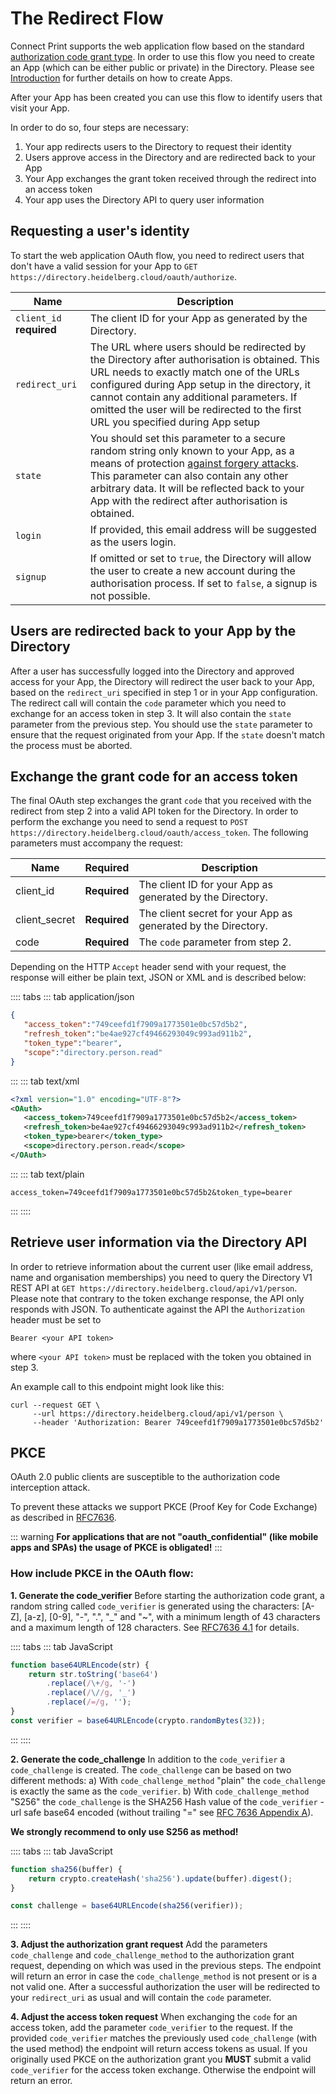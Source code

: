 # The Redirect Flow

Connect Print supports the web application flow based on the standard [authorization code grant type](https://tools.ietf.org/html/rfc6749#section-4.1). In order to use this flow you need to create an App (which can be either public or private) in the Directory. Please see [Introduction](doc:oauth-single-sign-on-with-the-redirect-flow) for further details on how to create Apps.

After your App has been created you can use this flow to identify users that visit your App.

In order to do so, four steps are necessary:

1. Your app redirects users to the Directory to request their identity
2. Users approve access in the Directory and are redirected back to your App
3. Your App exchanges the grant token received through the redirect into an access token
4. Your app uses the Directory API to query user information

## Requesting a user's identity

To start the web application OAuth flow, you need to redirect users that don't have a valid session for your App to `GET https://directory.heidelberg.cloud/oauth/authorize`.

| Name                     | Description                                                                                                                                                                                                                                                                                                                                                                                      |
| ------------------------ | ------------------------------------------------------------------------------------------------------------------------------------------------------------------------------------------------------------------------------------------------------------------------------------------------------------------------------------------------------------------------------------------------ |
| `client_id` **required** | The client ID for your App as generated by the Directory.                                                                                                                                                                                                                                                                                                                                        |
| `redirect_uri`           | The URL where users should be redirected by the Directory after authorisation is obtained. This URL needs to exactly match one of the URLs configured during App setup in the directory, it cannot contain any additional parameters. If omitted the user will be redirected to the first URL you specified during App setup                                                                     |
| `state`                  | You should set this parameter to a secure random string only known to your App, as a means of protection [against forgery attacks](https://security.stackexchange.com/questions/20187/oauth2-cross-site-request-forgery-and-state-parameter). This parameter can also contain any other arbitrary data. It will be reflected back to your App with the redirect after authorisation is obtained. |
| `login`                  | If provided, this email address will be suggested as the users login.                                                                                                                                                                                                                                                                                                                            |
| `signup`                 | If omitted or set to `true`, the Directory will allow the user to create a new account during the authorisation process. If set to `false`, a signup is not possible.                                                                                                                                                                                                                            |

## Users are redirected back to your App by the Directory

After a user has successfully logged into the Directory and approved access for your App, the Directory will redirect the user back to your App, based on the `redirect_uri` specified in step 1 or in your App configuration. The redirect call will contain the `code` parameter which you need to exchange for an access token in step 3. It will also contain the `state` parameter from the previous step. You should use the `state` parameter to ensure that the request originated from your App. If the `state` doesn't match the process must be aborted.

## Exchange the grant code for an access token

The final OAuth step exchanges the grant `code` that you received with the redirect from step 2 into a valid API token for the Directory. In order to perform the exchange you need to send a request to `POST https://directory.heidelberg.cloud/oauth/access_token`. The following parameters must accompany the request:

| Name          | Required     | Description                                                   |
| ------------- | ------------ | ------------------------------------------------------------- |
| client_id     | **Required** | The client ID for your App as generated by the Directory.     |
| client_secret | **Required** | The client secret for your App as generated by the Directory. |
| code          | **Required** | The `code` parameter from step 2.                             |

Depending on the HTTP `Accept` header send with your request, the response will either be plain text, JSON or XML and is described below:

:::: tabs
::: tab application/json

```json
{
   "access_token":"749ceefd1f7909a1773501e0bc57d5b2",
   "refresh_token":"be4ae927cf49466293049c993ad911b2",
   "token_type":"bearer",
   "scope":"directory.person.read"
}
```

:::
::: tab text/xml

```xml
<?xml version="1.0" encoding="UTF-8"?>
<OAuth>
   <access_token>749ceefd1f7909a1773501e0bc57d5b2</access_token>
   <refresh_token>be4ae927cf49466293049c993ad911b2</refresh_token>
   <token_type>bearer</token_type>
   <scope>directory.person.read</scope>
</OAuth>
```

:::
::: tab text/plain

```
access_token=749ceefd1f7909a1773501e0bc57d5b2&token_type=bearer
```

:::
::::

## Retrieve user information via the Directory API

In order to retrieve information about the current user (like email address, name and organisation memberships) you need to query the Directory V1 REST API at `GET https://directory.heidelberg.cloud/api/v1/person`. Please note that contrary to the token exchange response, the API only responds with JSON. To authenticate against the API the `Authorization` header must be set to

```
Bearer <your API token>
```

where `<your API token>` must be replaced with the token you obtained in step 3.

An example call to this endpoint might look like this:

```
curl --request GET \
     --url https://directory.heidelberg.cloud/api/v1/person \
     --header 'Authorization: Bearer 749ceefd1f7909a1773501e0bc57d5b2'
```

## PKCE <Badge text="required for non-oauth-confidential" type="warn" vertical="middle"/>

OAuth 2.0 public clients are susceptible to the authorization code interception attack.

To prevent these attacks we support PKCE (Proof Key for Code Exchange) as described in [RFC7636](https://tools.ietf.org/html/rfc7636).

::: warning
**For applications that are not "oauth_confidential" (like mobile apps and SPAs) the usage of PKCE is obligated!**
:::

### How include PKCE in the OAuth flow:

**1. Generate the code_verifier**
Before starting the authorization code grant, a random string called `code_verifier` is generated using the characters: [A-Z], [a-z], [0-9], "-", ".", "\_" and "~", with a minimum length of 43 characters and a maximum length of 128 characters.
See [RFC7636 4.1](https://tools.ietf.org/html/rfc7636#section-4.1) for details.

:::: tabs
::: tab JavaScript

```js
function base64URLEncode(str) {
    return str.toString('base64')
        .replace(/\+/g, '-')
        .replace(/\//g, '_')
        .replace(/=/g, '');
}
const verifier = base64URLEncode(crypto.randomBytes(32));
```

:::
::::

**2. Generate the code_challenge**
In addition to the `code_verifier` a `code_challenge` is created. The `code_challenge` can be based on two different methods:
a) With `code_challenge_method` "plain" the `code_challenge` is exactly the same as the `code_verifier`.
b) With `code_challenge_method` "S256" the `code_challenge` is the SHA256 Hash value of the `code_verifier` - url safe base64 encoded (without trailing "=" see [RFC 7636 Appendix A](https://tools.ietf.org/html/rfc7636#appendix-A)).

**We strongly recommend to only use S256 as method!**

:::: tabs
::: tab JavaScript

```js
function sha256(buffer) {
    return crypto.createHash('sha256').update(buffer).digest();
}

const challenge = base64URLEncode(sha256(verifier));
```

:::
::::

**3. Adjust the authorization grant request**
Add the parameters `code_challenge` and `code_challenge_method` to the authorization grant request, depending on which was used in the previous steps. The endpoint will return an error in case the `code_challenge_method` is not present or is a not valid one.
After a successful authorization the user will be redirected to your `redirect_uri` as usual and will contain the `code` parameter.

**4. Adjust the access token request**
When exchanging the `code` for an access token, add the parameter `code_verifier` to the request. If the provided `code_verifier` matches the previously used `code_challenge` (with the used method) the endpoint will return access tokens as usual.
If you originally used PKCE on the authorization grant you **MUST** submit a valid `code_verifier` for the access token exchange. Otherwise the endpoint will return an error.
